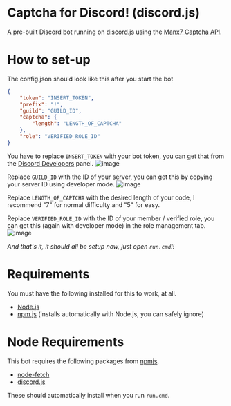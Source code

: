 # Captcha for Discord! (discord.js)
A pre-built Discord bot running on [discord.js](https://discord.js.org) using the [Manx7 Captcha API](https://captcha.manx7.net).

# How to set-up
The config.json should look like this after you start the bot
```json
{
    "token": "INSERT_TOKEN",
    "prefix": "!",
    "guild": "GUILD_ID",
    "captcha": {
        "length": "LENGTH_OF_CAPTCHA"
    },
    "role": "VERIFIED_ROLE_ID"
}
```
You have to replace `INSERT_TOKEN` with your bot token, you can get that from the [Discord Developers](https://discord.com/developers/applications) panel.
![image](https://user-images.githubusercontent.com/28667267/123458606-3a5d7e00-d5b3-11eb-948b-e4db5ef0679d.png)

Replace `GUILD_ID` with the ID of your server, you can get this by copying your server ID using developer mode.
![image](https://user-images.githubusercontent.com/28667267/123458898-91635300-d5b3-11eb-8bed-f54928f5cf45.png)

Replace `LENGTH_OF_CAPTCHA` with the desired length of your code, I recommend "7" for normal difficulty and "5" for easy.

Replace `VERIFIED_ROLE_ID` with the ID of your member / verified role, you can get this (again with developer mode) in the role management tab.
![image](https://user-images.githubusercontent.com/28667267/123459282-13ec1280-d5b4-11eb-8c48-d7be51bd686c.png)

_And that's it, it should all be setup now, just open `run.cmd`!!_

# Requirements
You must have the following installed for this to work, at all.
 - [Node.js](https://nodejs.org/en/download/)
 - [npm.js](https://docs.npmjs.com/getting-started) (installs automatically with Node.js, you can safely ignore)

# Node Requirements
This bot requires the following packages from [npmjs](https://npmjs.com).
 - [node-fetch](https://www.npmjs.com/package/node-fetch)
 - [discord.js](https://www.npmjs.com/package/discord.js)

These should automatically install when you run `run.cmd`.

